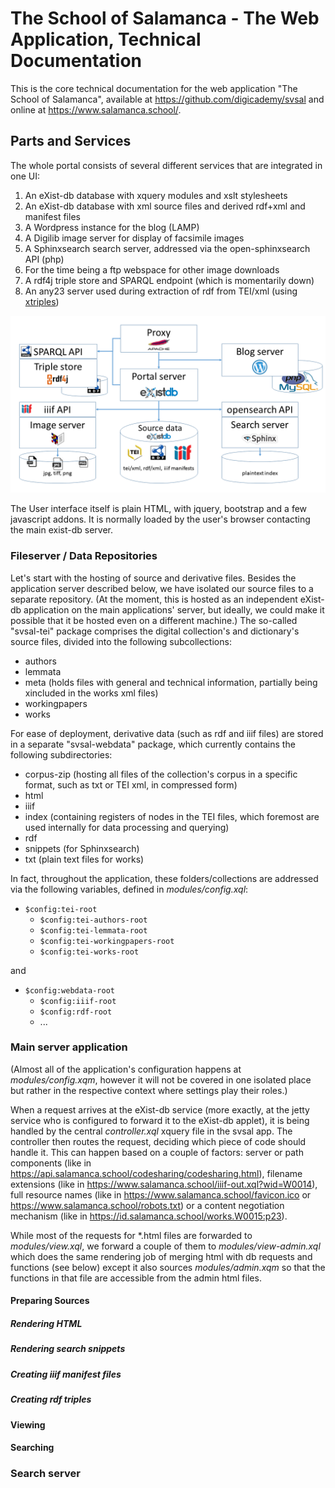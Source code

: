 # The School of Salamanca - The Web Application, Technical Documentation

This is the core technical documentation for the web application "The School of Salamanca", available at <https://github.com/digicademy/svsal> and online at <https://www.salamanca.school/>.

## Parts and Services

The whole portal consists of several different services that are integrated in one UI:

1. An eXist-db database with xquery modules and xslt stylesheets
1. An eXist-db database with xml source files and derived rdf+xml and manifest files
1. A Wordpress instance for the blog (LAMP)
1. A Digilib image server for display of facsimile images
1. A Sphinxsearch search server, addressed via the open-sphinxsearch API (php)
1. For the time being a ftp webspace for other image downloads
1. A rdf4j triple store and SPARQL endpoint (which is momentarily down)
1. An any23 server used during extraction of rdf from TEI/xml (using [xtriples](https://github.com/digicademy/xtriples))

![Datastores and services](images/datastores.png)

The User interface itself is plain HTML, with jquery, bootstrap and a few javascript addons. It is normally loaded by the user's browser contacting the main exist-db server.

### Fileserver / Data Repositories

Let's start with the hosting of source and derivative files. Besides the application server described below, we have isolated our source files to a separate repository. (At the moment, this is hosted as an independent eXist-db application on the main applications' server, but ideally, we could make it possible that it be hosted even on a different machine.) The so-called "svsal-tei" package comprises the digital collection's and dictionary's source files, divided into the following subcollections:

* authors
* lemmata
* meta (holds files with general and technical information, partially being xincluded in the works xml files)
* workingpapers
* works

For ease of deployment, derivative data (such as rdf and iiif files) are stored in a separate "svsal-webdata" package, which currently contains the following subdirectories:

* corpus-zip (hosting all files of the collection's corpus in a specific format, such as txt or TEI xml, in compressed form)
* html
* iiif
* index (containing registers of nodes in the TEI files, which foremost are used internally for data processing and querying)
* rdf
* snippets (for Sphinxsearch)
* txt (plain text files for works)


In fact, throughout the application, these folders/collections are addressed via the following variables, defined in _modules/config.xql_:

* `$config:tei-root`
  * `$config:tei-authors-root`
  * `$config:tei-lemmata-root`
  * `$config:tei-workingpapers-root`
  * `$config:tei-works-root`

and

* `$config:webdata-root`
  * `$config:iiif-root`
  * `$config:rdf-root`
  * ...


### Main server application

(Almost all of the application's configuration happens at _modules/config.xqm_, however it will not be covered in one isolated place but rather in the respective context where settings play their roles.)

When a request arrives at the eXist-db service (more exactly, at the jetty service who is configured to forward it to the eXist-db applet), it is being handled by the central _controller.xql_ xquery file in the svsal app. The controller then routes the request, deciding which piece of code should handle it. This can happen based on a couple of factors: server or path components (like in <https://api.salamanca.school/codesharing/codesharing.html>), filename extensions (like in <https://www.salamanca.school/iiif-out.xql?wid=W0014>), full resource names (like in <https://www.salamanca.school/favicon.ico> or <https://www.salamanca.school/robots.txt>) or a content negotiation mechanism (like in <https://id.salamanca.school/works.W0015:p23>).

While most of the requests for *.html files are forwarded to _modules/view.xql_, we forward a couple of them to _modules/view-admin.xql_ which does the same rendering job of merging html with db requests and functions (see below) except it also sources _modules/admin.xqm_ so that the functions in that file are accessible from the admin html files.

#### Preparing Sources

##### Rendering HTML

##### Rendering search snippets

##### Creating iiif manifest files

##### Creating rdf triples

#### Viewing

#### Searching

### Search server
